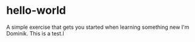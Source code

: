 # hello-world
A simple exercise that gets you started when learning something new
I'm Dominik.
This is a test.l
